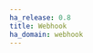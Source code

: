 ```yaml
---
ha_release: 0.8
title: Webhook
ha_domain: webhook
---
```


<script>location.href = '/docs/automation/trigger/#webhook-trigger';</script>
